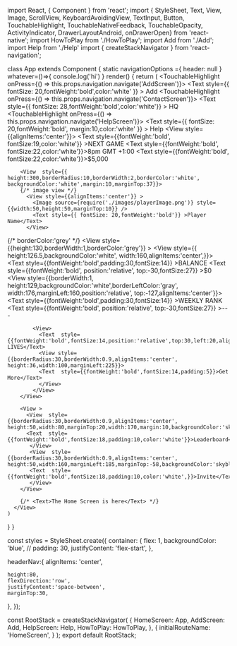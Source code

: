 import React, { Component } from 'react';
import { StyleSheet, Text, View, Image, ScrollView, KeyboardAvoidingView, TextInput, Button, TouchableHighlight, TouchableNativeFeedback, TouchableOpacity, ActivityIndicator, DrawerLayoutAndroid, onDrawerOpen} from 'react-native';
import HowToPlay from './HowToPlay';
import Add from './Add';
import Help from './Help'
import { createStackNavigator } from 'react-navigation';


class App extends Component {
  static navigationOptions ={
    header: null
  }
  whatever=()=>{
    console.log('hi')
  }
  render() {
    return (
      <View style={styles.container}>
        <View style={styles.headerNav}>
            <TouchableHighlight onPress={() => this.props.navigation.navigate('AddScreen')}>
              <Text style={{ fontSize: 20,fontWeight:'bold',color:'white' }} > Add</Text>
            </TouchableHighlight>
            <TouchableHighlight onPress={() => this.props.navigation.navigate('ContactScreen')}>
              <Text style={{ fontSize: 28,fontWeight:'bold',color:'white'}} > HQ</Text>
            </TouchableHighlight>
            <TouchableHighlight onPress={() => this.props.navigation.navigate('HelpScreen')}>
              <Text style={{ fontSize: 20,fontWeight:'bold', margin:10,color:'white' }} > Help</Text>
            </TouchableHighlight>
        </View>
        <View style={{alignItems:'center'}}>
          <Text style={{fontWeight:'bold', fontSize:19,color:'white'}} >NEXT GAME</Text>
          <Text style={{fontWeight:'bold', fontSize:22,color:'white'}}>8pm GMT +1:00</Text>
          <Text style={{fontWeight:'bold', fontSize:22,color:'white'}}>$5,000</Text>
        </View>

        <View  style={{ height:300,borderRadius:10,borderWidth:2,borderColor:'white', backgroundColor:'white',margin:10,marginTop:37}}>
        {/* image view */}
          <View style={{alignItems:'center'}} >
            <Image source={require('./images/playerImage.png')} style= {{width:50,height:50,marginTop:10}} />
            <Text style={{ fontSize: 20,fontWeight:'bold'}} >Player Name</Text>
          </View>



{/* borderColor:'grey' */}
          <View style={{height:130,borderWidth:1,borderColor:'grey'}} >
            <View style={{ height:126.5,backgroundColor:'white', width:160,alignItems:'center',}}>
              <Text style={{fontWeight:'bold',padding:30,fontSize:14}} >BALANCE</Text>
              <Text style={{fontWeight:'bold', position:'relative', top:-30,fontSize:27}} >$0</Text>
            </View>
            <View style={{borderWidth:1, height:129,backgroundColor:'white',borderLeftColor:'gray', width:176,marginLeft:160,position:'relative', top:-127,alignItems:'center'}}>
              <Text style={{fontWeight:'bold',padding:30,fontSize:14}} >WEEKLY RANK</Text>
              <Text style={{fontWeight:'bold', position:'relative', top:-30,fontSize:27}} >---</Text>
            </View>
          </View>


            <View>
              <Text  style={{fontWeight:'bold',fontSize:14,position:'relative',top:30,left:20,alignItems:'center'}}>EXTRA LIVES</Text>
              <View style={{borderRadius:30,borderWidth:0.9,alignItems:'center', height:36,width:100,marginLeft:225}}>
              <Text  style={{fontWeight:'bold',fontSize:14,padding:5}}>Get More</Text>
              </View>
            </View>
        </View>

        <View >
          <View  style={{borderRadius:30,borderWidth:0.9,alignItems:'center', height:50,width:80,marginTop:20,width:170,margin:10,backgroundColor:'skyblue'}}>
          <Text  style={{fontWeight:'bold',fontSize:18,padding:10,color:'white'}}>Leaderboard</Text>
           </View>
           <View  style={{borderRadius:30,borderWidth:0.9,alignItems:'center', height:50,width:160,marginLeft:185,marginTop:-58,backgroundColor:'skyblue'}}>        
           <Text  style={{fontWeight:'bold',fontSize:18,padding:10,color:'white',}}>Invite</Text>
           </View>   
        </View>
        
        {/* <Text>The Home Screen is here</Text> */}
      </View>
    )
  }
}

const styles = StyleSheet.create({
  container: {
    flex: 1,
    backgroundColor: 'blue',
    // padding: 30,
    justifyContent: 'flex-start',
  },

  headerNav:{
    alignItems: 'center',
    
    height:80,
    flexDirection:'row',
    justifyContent:'space-between',
    marginTop:30,
  },
});




















































const RootStack = createStackNavigator(
  {
    HomeScreen: App,
    AddScreen: Add,
    HelpScreen: Help,
    HowToPlay: HowToPlay,
  },
  {
    initialRouteName: 'HomeScreen',
  }
);
export default RootStack;

